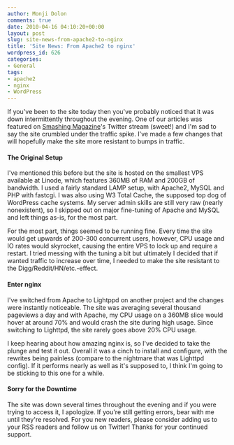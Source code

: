```yaml
---
author: Monji Dolon
comments: true
date: 2010-04-16 04:10:20+00:00
layout: post
slug: site-news-from-apache2-to-nginx
title: 'Site News: From Apache2 to nginx'
wordpress_id: 626
categories:
- General
tags:
- apache2
- nginx
- WordPress
---
```


If you've been to the site today then you've probably noticed that it was down intermittently throughout the evening.  One of our articles was featured on [Smashing Magazine](http://www.smashingmagazine.com/)'s Twitter stream (sweet!) and I'm sad to say the site crumbled under the traffic spike.  I've made a few changes that will hopefully make the site more resistant to bumps in traffic.


#### The Original Setup

I've mentioned this before but the site is hosted on the smallest VPS available at Linode, which features 360MB of RAM and 200GB of bandwidth.  I used a fairly standard LAMP setup, with Apache2, MySQL and PHP with fastcgi.  I was also using W3 Total Cache, the supposed top dog of WordPress cache systems.  My server admin skills are still very raw (nearly nonexistent), so I skipped out on major fine-tuning of Apache and MySQL and left things as-is, for the most part.

For the most part, things seemed to be running fine.  Every time the site would get upwards of 200-300 concurrent users, however, CPU usage and IO rates would skyrocket, causing the entire VPS to lock up and require a restart.  I tried messing with the tuning a bit but ultimately I decided that if wanted traffic to increase over time, I needed to make the site resistant to the Digg/Reddit/HN/etc.-effect.


#### Enter nginx

I've switched from Apache to Lightppd on another project and the changes were instantly noticeable.  The site was averaging several thousand pageviews a day and with Apache, my CPU usage on a 360MB slice would hover at around 70% and would crash the site during high usage.  Since switching to Lighttpd, the site rarely goes above 20% CPU usage.

I keep hearing about how amazing nginx is, so I've decided to take the plunge and test it out.  Overall it was a cinch to install and configure, with the rewrites being painless (compare to the nightmare that was Lighttpd config).  If it performs nearly as well as it's supposed to, I think I'm going to be sticking to this one for a while.


#### Sorry for the Downtime

The site was down several times throughout the evening and if you were trying to access it, I apologize.  If you're still getting errors, bear with me until they're resolved.  For you new readers, please consider adding us to your RSS readers and follow us on Twitter!  Thanks for your continued support.